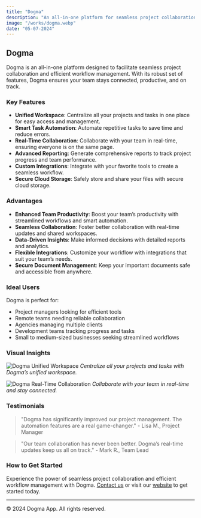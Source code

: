```yaml
---
title: "Dogma"
description: "An all-in-one platform for seamless project collaboration and efficient workflow management."
image: "/works/dogma.webp"
date: "05-07-2024"
---
```


## Dogma

Dogma is an all-in-one platform designed to facilitate seamless project collaboration and efficient workflow management. With its robust set of features, Dogma ensures your team stays connected, productive, and on track.

### Key Features

- **Unified Workspace**: Centralize all your projects and tasks in one place for easy access and management.
- **Smart Task Automation**: Automate repetitive tasks to save time and reduce errors.
- **Real-Time Collaboration**: Collaborate with your team in real-time, ensuring everyone is on the same page.
- **Advanced Reporting**: Generate comprehensive reports to track project progress and team performance.
- **Custom Integrations**: Integrate with your favorite tools to create a seamless workflow.
- **Secure Cloud Storage**: Safely store and share your files with secure cloud storage.

### Advantages

- **Enhanced Team Productivity**: Boost your team’s productivity with streamlined workflows and smart automation.
- **Seamless Collaboration**: Foster better collaboration with real-time updates and shared workspaces.
- **Data-Driven Insights**: Make informed decisions with detailed reports and analytics.
- **Flexible Integrations**: Customize your workflow with integrations that suit your team’s needs.
- **Secure Document Management**: Keep your important documents safe and accessible from anywhere.

### Ideal Users

Dogma is perfect for:

- Project managers looking for efficient tools
- Remote teams needing reliable collaboration
- Agencies managing multiple clients
- Development teams tracking progress and tasks
- Small to medium-sized businesses seeking streamlined workflows

### Visual Insights

![Dogma Unified Workspace](../screenshots/dogma-1.webp)
_Centralize all your projects and tasks with Dogma’s unified workspace._

![Dogma Real-Time Collaboration](../screenshots/dogma-2.webp)
_Collaborate with your team in real-time and stay connected._

### Testimonials

> "Dogma has significantly improved our project management. The automation features are a real game-changer." - Lisa M., Project Manager

> "Our team collaboration has never been better. Dogma’s real-time updates keep us all on track." - Mark R., Team Lead

### How to Get Started

Experience the power of seamless project collaboration and efficient workflow management with Dogma. [Contact us](mailto:info@example.com) or visit our [website](https://www.example.com) to get started today.

---

© 2024 Dogma App. All rights reserved.
